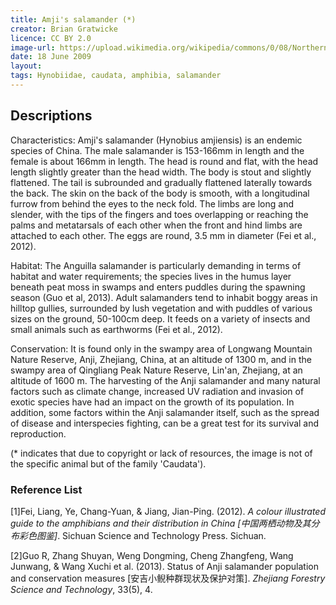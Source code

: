 ```yaml
---
title: Amji's salamander (*)
creator: Brian Gratwicke
licence: CC BY 2.0
image-url: https://upload.wikimedia.org/wikipedia/commons/0/08/Northern_Two-lined_Salamander_Eurycea_bislineata.jpg
date: 18 June 2009
layout: 
tags: Hynobiidae, caudata, amphibia, salamander 
---
```

## Descriptions

Characteristics: Amji's salamander (Hynobius amjiensis) is an endemic species of China. The male salamander is 153-166mm in length and the female is about 166mm in length. The head is round and flat, with the head length slightly greater than the head width. The body is stout and slightly flattened. The tail is subrounded and gradually flattened laterally towards the back. The skin on the back of the body is smooth, with a longitudinal furrow from behind the eyes to the neck fold. The limbs are long and slender, with the tips of the fingers and toes overlapping or reaching the palms and metatarsals of each other when the front and hind limbs are attached to each other. The eggs are round, 3.5 mm in diameter (Fei et al., 2012).

Habitat: The Anguilla salamander is particularly demanding in terms of habitat and water requirements; the species lives in the humus layer beneath peat moss in swamps and enters puddles during the spawning season (Guo et al, 2013). Adult salamanders tend to inhabit boggy areas in hilltop gullies, surrounded by lush vegetation and with puddles of various sizes on the ground, 50-100cm deep. It feeds on a variety of insects and small animals such as earthworms (Fei et al., 2012).

Conservation: It is found only in the swampy area of Longwang Mountain Nature Reserve, Anji, Zhejiang, China, at an altitude of 1300 m, and in the swampy area of Qingliang Peak Nature Reserve, Lin'an, Zhejiang, at an altitude of 1600 m. The harvesting of the Anji salamander and many natural factors such as climate change, increased UV radiation and invasion of exotic species have had an impact on the growth of its population. In addition, some factors within the Anji salamander itself, such as the spread of disease and interspecies fighting, can be a great test for its survival and reproduction.

(* indicates that due to copyright or lack of resources, the image is not of the specific animal but of the family 'Caudata').


### Reference List
[1]Fei, Liang, Ye, Chang-Yuan, & Jiang, Jian-Ping. (2012). _A colour illustrated guide to the amphibians and their distribution in China [中国两栖动物及其分布彩色图鉴]_. Sichuan Science and Technology Press. Sichuan. 

[2]Guo R, Zhang Shuyan, Weng Dongming, Cheng Zhangfeng, Wang Junwang, & Wang Xuchi et al. (2013). Status of Anji salamander population and conservation measures [安吉小鲵种群现状及保护对策]. _Zhejiang Forestry Science and Technology_, 33(5), 4.
 




